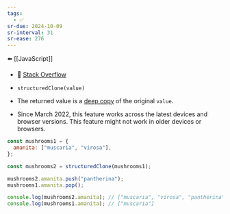 ```yaml
---
tags:
  - ✅
sr-due: 2024-10-09
sr-interval: 31
sr-ease: 276
---
```


⬅️ [[JavaScript]]
- 🔗 [Stack Overflow](https://stackoverflow.com/questions/122102/what-is-the-most-efficient-way-to-deep-clone-an-object-in-javascript)

- `structuredClone(value)`
- The returned value is a [deep copy](https://developer.mozilla.org/en-US/docs/Glossary/Deep_copy) of the original `value`.
- Since March 2022, this feature works across the latest devices and browser versions. This feature might not work in older devices or browsers.

```js
const mushrooms1 = {
  amanita: ["muscaria", "virosa"],
};

const mushrooms2 = structuredClone(mushrooms1);

mushrooms2.amanita.push("pantherina");
mushrooms1.amanita.pop();

console.log(mushrooms2.amanita); // ["muscaria", "virosa", "pantherina"]
console.log(mushrooms1.amanita); // ["muscaria"]

```